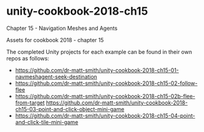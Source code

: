 # unity-cookbook-2018-ch15
Chapter 15 - Navigation Meshes and Agents

Assets for cookbook 2018 - chapter 15

The completed Unity projects for each example can be found in their own repos as follows:

- https://github.com/dr-matt-smith/unity-cookbook-2018-ch15-01-navmeshagent-seek-destination
- https://github.com/dr-matt-smith/unity-cookbook-2018-ch15-02-follow-flee
- https://github.com/dr-matt-smith/unity-cookbook-2018-ch15-02b-flee-from-target
https://github.com/dr-matt-smith/unity-cookbook-2018-ch15-03-point-and-click-object-mini-game
- https://github.com/dr-matt-smith/unity-cookbook-2018-ch15-04-point-and-click-tile-mini-game

